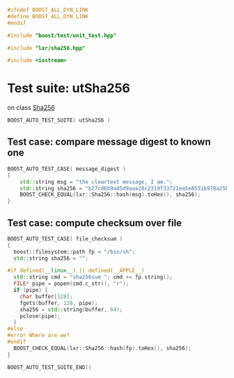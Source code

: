 ```cpp
#ifndef BOOST_ALL_DYN_LINK
#define BOOST_ALL_DYN_LINK
#endif

#include "boost/test/unit_test.hpp"

#include "lxr/sha256.hpp"

#include <iostream>
````

# Test suite: utSha256

on class [Sha256](../src/sha256.hpp.md)

```cpp
BOOST_AUTO_TEST_SUITE( utSha256 )
```
## Test case: compare message digest to known one
```cpp
BOOST_AUTO_TEST_CASE( message_digest )
{
	std::string msg = "the cleartext message, I am.";
	std::string sha256 = "b27cd6b9a45d9aaa28c2319f33721ea5e8531b978a25b9c52993b75d5e90ff96";
	BOOST_CHECK_EQUAL(lxr::Sha256::hash(msg).toHex(), sha256);
}
```

## Test case: compute checksum over file
```cpp
BOOST_AUTO_TEST_CASE( file_checksum )
{
  boost::filesystem::path fp = "/bin/sh";
  std::string sha256 = "";

#if defined(__linux__) || defined(__APPLE__)
  std::string cmd = "sha256sum "; cmd += fp.string();
  FILE* pipe = popen(cmd.c_str(), "r");
  if (pipe) {
    char buffer[128];
    fgets(buffer, 128, pipe);
    sha256 = std::string(buffer, 64);
    pclose(pipe);
  }
#else
#error Where are we?
#endif
  BOOST_CHECK_EQUAL(lxr::Sha256::hash(fp).toHex(), sha256);
}
```

```cpp
BOOST_AUTO_TEST_SUITE_END()
```
